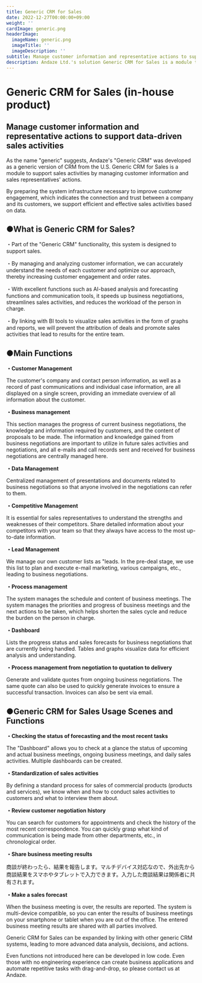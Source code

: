 ```yaml
---
title: Generic CRM for Sales
date: 2022-12-27T00:00:00+09:00
weight: ''
cardImage: generic.png
headerImage:
  imageName: generic.png
  imageTitle: ''
  imageDescription: ''
subtitle: Manage customer information and representative actions to support data-driven sales activities
description: Andaze Ltd.'s solution Generic CRM for Sales is a module to support sales activities by managing customer information and sales representative actions. Many functions can be developed in low code. You can create business applications and automate repetitive tasks by drag-and-drop.
---
```

# **Generic CRM for Sales (in-house product)**

## Manage customer information and representative actions to support data-driven sales activities



As the name "generic" suggests, Andaze's "Generic CRM" was developed as a generic version of CRM from the U.S. Generic CRM for Sales is a module to support sales activities by managing customer information and sales representatives' actions.

By preparing the system infrastructure necessary to improve customer engagement, which indicates the connection and trust between a company and its customers, we support efficient and effective sales activities based on data.



## ●What is Generic CRM for Sales?

・Part of the "Generic CRM" functionality, this system is designed to support sales.

・By managing and analyzing customer information, we can accurately understand the needs of each customer and optimize our approach, thereby increasing customer engagement and order rates.

・With excellent functions such as AI-based analysis and forecasting functions and communication tools, it speeds up business negotiations, streamlines sales activities, and reduces the workload of the person in charge.

・By linking with BI tools to visualize sales activities in the form of graphs and reports, we will prevent the attribution of deals and promote sales activities that lead to results for the entire team.



## ●Main Functions

**・Customer Management**

The customer's company and contact person information, as well as a record of past communications and individual case information, are all displayed on a single screen, providing an immediate overview of all information about the customer.

**・Business management**

This section manages the progress of current business negotiations, the knowledge and information required by customers, and the content of proposals to be made. The information and knowledge gained from business negotiations are important to utilize in future sales activities and negotiations, and all e-mails and call records sent and received for business negotiations are centrally managed here.

**・Data Management**

Centralized management of presentations and documents related to business negotiations so that anyone involved in the negotiations can refer to them.

**・Competitive Management**

It is essential for sales representatives to understand the strengths and weaknesses of their competitors. Share detailed information about your competitors with your team so that they always have access to the most up-to-date information.

**・Lead Management**

We manage our own customer lists as "leads. In the pre-deal stage, we use this list to plan and execute e-mail marketing, various campaigns, etc., leading to business negotiations.

**・Process management**

The system manages the schedule and content of business meetings. The system manages the priorities and progress of business meetings and the next actions to be taken, which helps shorten the sales cycle and reduce the burden on the person in charge.

**・Dashboard**

Lists the progress status and sales forecasts for business negotiations that are currently being handled. Tables and graphs visualize data for efficient analysis and understanding.

**・Process management from negotiation to quotation to delivery**

Generate and validate quotes from ongoing business negotiations. The same quote can also be used to quickly generate invoices to ensure a successful transaction. Invoices can also be sent via email.



## ●Generic CRM for Sales Usage Scenes and Functions

**・Checking the status of forecasting and the most recent tasks**

The "Dashboard" allows you to check at a glance the status of upcoming and actual business meetings, ongoing business meetings, and daily sales activities. Multiple dashboards can be created.

**・Standardization of sales activities**

By defining a standard process for sales of commercial products (products and services), we know when and how to conduct sales activities to customers and what to interview them about.

**・Review customer negotiation history**

You can search for customers for appointments and check the history of the most recent correspondence. You can quickly grasp what kind of communication is being made from other departments, etc., in chronological order.

**・Share business meeting results**

商談が終わったら、結果を報告します。マルチデバイス対応なので、外出先から商談結果をスマホやタブレットで入力できます。入力した商談結果は関係者に共有されます。

**・Make a sales forecast**

When the business meeting is over, the results are reported. The system is multi-device compatible, so you can enter the results of business meetings on your smartphone or tablet when you are out of the office. The entered business meeting results are shared with all parties involved.



Generic CRM for Sales can be expanded by linking with other generic CRM systems, leading to more advanced data analysis, decisions, and actions.

Even functions not introduced here can be developed in low code. Even those with no engineering experience can create business applications and automate repetitive tasks with drag-and-drop, so please contact us at Andaze.